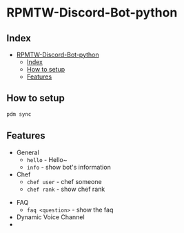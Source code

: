 # RPMTW-Discord-Bot-python

## Index
- [RPMTW-Discord-Bot-python](#rpmtw-discord-bot-python)
  - [Index](#index)
  - [How to setup](#how-to-setup)
  - [Features](#features)

## How to setup

```cmd
pdm sync
```

## Features

- General
  - `hello` - Hello~
  - `info` - show bot's information
- Chef
  - `chef user` - chef someone
  - `chef rank` - show chef rank
<!-- - RPMWiki
  - `mod search` - search mod on RPMWiki
  - `mod view` - view mod on RPMWiki -->
- FAQ
  - `faq <question>` - show the faq
- Dynamic Voice Channel
- 